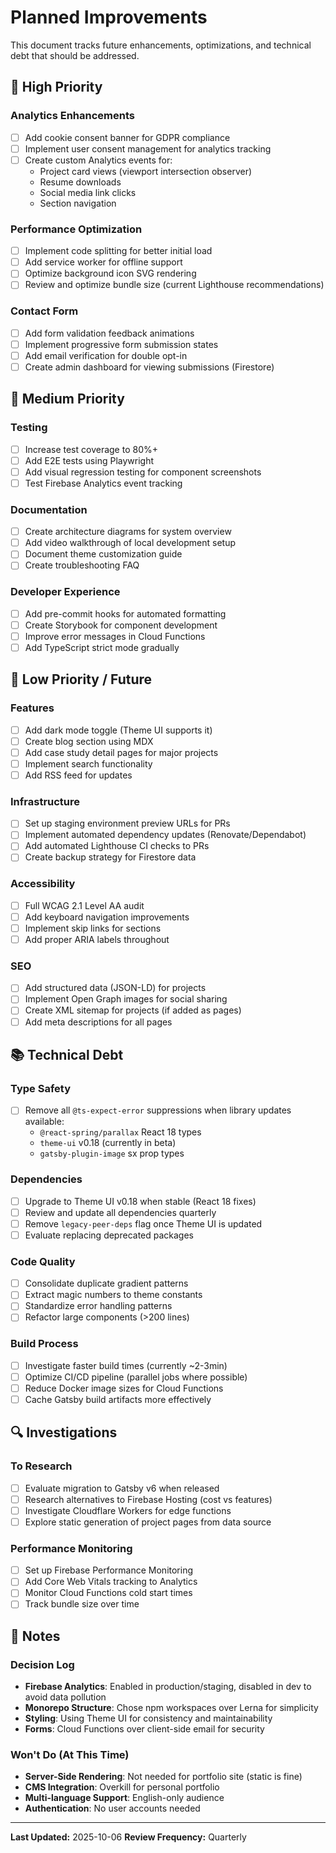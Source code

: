 # Planned Improvements

This document tracks future enhancements, optimizations, and technical debt that should be addressed.

## 🎯 High Priority

### Analytics Enhancements
- [ ] Add cookie consent banner for GDPR compliance
- [ ] Implement user consent management for analytics tracking
- [ ] Create custom Analytics events for:
  - Project card views (viewport intersection observer)
  - Resume downloads
  - Social media link clicks
  - Section navigation

### Performance Optimization
- [ ] Implement code splitting for better initial load
- [ ] Add service worker for offline support
- [ ] Optimize background icon SVG rendering
- [ ] Review and optimize bundle size (current Lighthouse recommendations)

### Contact Form
- [ ] Add form validation feedback animations
- [ ] Implement progressive form submission states
- [ ] Add email verification for double opt-in
- [ ] Create admin dashboard for viewing submissions (Firestore)

## 🔧 Medium Priority

### Testing
- [ ] Increase test coverage to 80%+
- [ ] Add E2E tests using Playwright
- [ ] Add visual regression testing for component screenshots
- [ ] Test Firebase Analytics event tracking

### Documentation
- [ ] Create architecture diagrams for system overview
- [ ] Add video walkthrough of local development setup
- [ ] Document theme customization guide
- [ ] Create troubleshooting FAQ

### Developer Experience
- [ ] Add pre-commit hooks for automated formatting
- [ ] Create Storybook for component development
- [ ] Improve error messages in Cloud Functions
- [ ] Add TypeScript strict mode gradually

## 🚀 Low Priority / Future

### Features
- [ ] Add dark mode toggle (Theme UI supports it)
- [ ] Create blog section using MDX
- [ ] Add case study detail pages for major projects
- [ ] Implement search functionality
- [ ] Add RSS feed for updates

### Infrastructure
- [ ] Set up staging environment preview URLs for PRs
- [ ] Implement automated dependency updates (Renovate/Dependabot)
- [ ] Add automated Lighthouse CI checks to PRs
- [ ] Create backup strategy for Firestore data

### Accessibility
- [ ] Full WCAG 2.1 Level AA audit
- [ ] Add keyboard navigation improvements
- [ ] Implement skip links for sections
- [ ] Add proper ARIA labels throughout

### SEO
- [ ] Add structured data (JSON-LD) for projects
- [ ] Implement Open Graph images for social sharing
- [ ] Create XML sitemap for projects (if added as pages)
- [ ] Add meta descriptions for all pages

## 📚 Technical Debt

### Type Safety
- [ ] Remove all `@ts-expect-error` suppressions when library updates available:
  - `@react-spring/parallax` React 18 types
  - `theme-ui` v0.18 (currently in beta)
  - `gatsby-plugin-image` sx prop types

### Dependencies
- [ ] Upgrade to Theme UI v0.18 when stable (React 18 fixes)
- [ ] Review and update all dependencies quarterly
- [ ] Remove `legacy-peer-deps` flag once Theme UI is updated
- [ ] Evaluate replacing deprecated packages

### Code Quality
- [ ] Consolidate duplicate gradient patterns
- [ ] Extract magic numbers to theme constants
- [ ] Standardize error handling patterns
- [ ] Refactor large components (>200 lines)

### Build Process
- [ ] Investigate faster build times (currently ~2-3min)
- [ ] Optimize CI/CD pipeline (parallel jobs where possible)
- [ ] Reduce Docker image sizes for Cloud Functions
- [ ] Cache Gatsby build artifacts more effectively

## 🔍 Investigations

### To Research
- [ ] Evaluate migration to Gatsby v6 when released
- [ ] Research alternatives to Firebase Hosting (cost vs features)
- [ ] Investigate Cloudflare Workers for edge functions
- [ ] Explore static generation of project pages from data source

### Performance Monitoring
- [ ] Set up Firebase Performance Monitoring
- [ ] Add Core Web Vitals tracking to Analytics
- [ ] Monitor Cloud Functions cold start times
- [ ] Track bundle size over time

## 📝 Notes

### Decision Log
- **Firebase Analytics**: Enabled in production/staging, disabled in dev to avoid data pollution
- **Monorepo Structure**: Chose npm workspaces over Lerna for simplicity
- **Styling**: Using Theme UI for consistency and maintainability
- **Forms**: Cloud Functions over client-side email for security

### Won't Do (At This Time)
- **Server-Side Rendering**: Not needed for portfolio site (static is fine)
- **CMS Integration**: Overkill for personal portfolio
- **Multi-language Support**: English-only audience
- **Authentication**: No user accounts needed

---

**Last Updated:** 2025-10-06
**Review Frequency:** Quarterly
